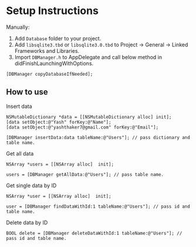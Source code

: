 # Setup Instructions
Manually:
1. Add `Database` folder to your project.
2. Add `libsqlite3.tbd` or `libsqlite3.0.tbd` to Project -> General -> Linked Frameworks and Libraries.
3. Import `DBManager.h` to AppDelegate and call below method in didFinishLaunchingWithOptions.
```objc 
[DBManager copyDatabaseIfNeeded]; 
```

How to use 
---------
Insert data
```objc
NSMutableDictionary *data = [[NSMutableDictionary alloc] init];
[data setObject:@"Yash" forKey:@"Name"];
[data setObject:@"yashthaker7@gmail.com" forKey:@"Email"];

[DBManager insertData:data tableName:@"Users"]; // pass dictionary and table name.
```
Get all data
```objc
NSArray *users = [[NSArray alloc]  init];

users = [DBManager getAllData:@"Users"]; // pass table name.
```
Get single data by ID 
```objc
NSArray *user = [[NSArray alloc]  init];

user = [DBManager findDataWithId:1 tableName:@"Users"]; // pass id and table name.
```
Delete data by ID
```objc
BOOL delete = [DBManager deleteDataWithId:1 tableName:@"Users"]; // pass id and table name.
```



